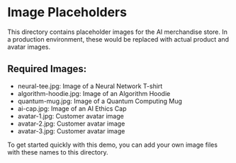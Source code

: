 # Image Placeholders

This directory contains placeholder images for the AI merchandise store. In a production environment, these would be replaced with actual product and avatar images.

## Required Images:
- neural-tee.jpg: Image of a Neural Network T-shirt
- algorithm-hoodie.jpg: Image of an Algorithm Hoodie
- quantum-mug.jpg: Image of a Quantum Computing Mug
- ai-cap.jpg: Image of an AI Ethics Cap
- avatar-1.jpg: Customer avatar image
- avatar-2.jpg: Customer avatar image
- avatar-3.jpg: Customer avatar image

To get started quickly with this demo, you can add your own image files with these names to this directory. 